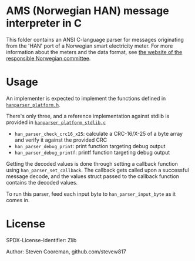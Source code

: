 # AMS (Norwegian HAN) message interpreter in C

This folder contains an ANSI C-language parser for messages originating from the 'HAN' port of a Norwegian smart electricity meter.
For more information about the meters and the data format, see [the website of the responsible Norwegian committee](https://www.nek.no/info-ams-han-utviklere/).

# Usage
An implementer is expected to implement the functions defined in [`hanparser_platform.h`](hanparser_platform.h).

There's only three, and a reference implementation against stdlib is provided in [`hanparser_platform_stdlib.c`](hanparser_platform_stdlib.c)
* `han_parser_check_crc16_x25`: calculate a CRC-16/X-25 of a byte array and verify it against the provided CRC
* `han_parser_debug_print`: print function targeting debug output
* `han_parser_debug_printf`: printf function targeting debug output

Getting the decoded values is done through setting a callback function using `han_parser_set_callback`. The callback gets called upon a
successful message decode, and the values struct passed to the callback function contains the decoded values.

To run this parser, feed each input byte to `han_parser_input_byte` as it comes in.

# License
SPDX-License-Identifier: Zlib

Author: Steven Cooreman, github.com/stevew817

